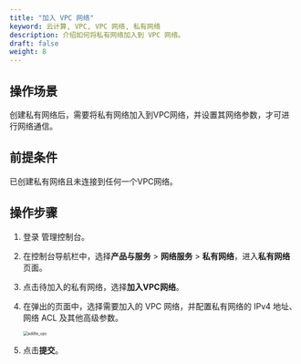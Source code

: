 ```yaml
---
title: "加入 VPC 网络"
keyword: 云计算, VPC, VPC 网络, 私有网络
description: 介绍如何将私有网络加入到 VPC 网络。
draft: false
weight: 8
---
```


## 操作场景

创建私有网络后，需要将私有网络加入到VPC网络，并设置其网络参数，才可进行网络通信。

## 前提条件

已创建私有网络且未连接到任何一个VPC网络。

## 操作步骤

1. 登录 管理控制台。

2. 在控制台导航栏中，选择**产品与服务** > **网络服务** > **私有网络**，进入**私有网络**页面。

3. 点击待加入的私有网络，选择**加入VPC网络**。

4. 在弹出的页面中，选择需要加入的 VPC 网络，并配置私有网络的 IPv4 地址、网络 ACL 及其他高级参数。

   <img src="/network/vpc_2.0/_images/502008_addto_vpc.png" alt="addto_vpc" style="zoom:50%;" />

5. 点击**提交**。

